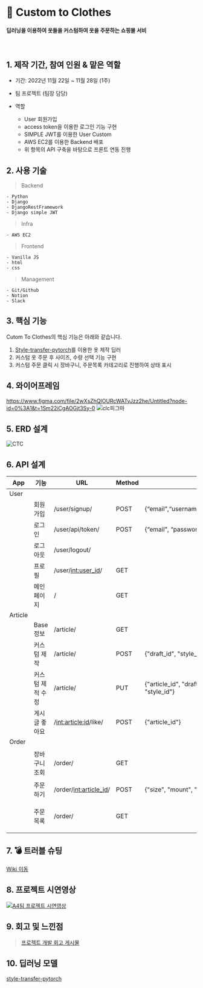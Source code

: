 # 👕 Custom to Clothes

#### 딥러닝을 이용하여 옷들을 커스텀하여 옷을 주문하는 쇼핑몰 서비


<br/>

## 1. 제작 기간, 참여 인원 & 맡은 역할

- 기간: 2022년 11월 22일 ~ 11월 28일 (1주)
- 팀 프로젝트 (팀장 담당)

- 역할

  - User 회원가입
  - access token을 이용한 로그인 기능 구현
  - SIMPLE JWT를 이용한 User Custom
  - AWS EC2를 이용한 Backend 배포
  - 위 항목의 API 구축을 바탕으로 프론트 연동 진행

  
## 2. 사용 기술
  
  > Backend
  
    - Python
    - Django
    - DjangoRestFramework
    - Django simple JWT
     
        
    
  > Infra
  
    - AWS EC2
      
    
  > Frontend
    
    - Vanilla JS
    - html
    - css
        
    
  > Management
  
    - Git/Github
    - Notion
    - Slack
    
  
    
 ## 3. 핵심 기능
 
Cutom To Clothes의 핵심 기능은 아래와 같습니다.
  
1. [Style-transfer-pytorch](https://github.com/crowsonkb/style-transfer-pytorch)를 이용한 옷 제작 딥러
2. 커스텀 옷 주문 후 사이즈, 수량 선택 기능 구현
3. 커스텀 주문 클릭 시 장바구니, 주문목록 카테고리로 진행하여 상태 표시


## 4. 와이어프레임

https://www.figma.com/file/2wXsZhQlOURcWATyJzz2he/Untitled?node-id=0%3A1&t=1Sm22iCgAOGjt3Sy-0
![clc피그마](https://user-images.githubusercontent.com/113073174/210203800-a61d5423-ebac-4aee-aef4-0dbadad49f8a.png)


## 5. ERD 설계

![CTC](https://user-images.githubusercontent.com/113073174/210205145-a160275e-f7b1-4ffa-9060-83a6e7c48e01.jpg)



## 6. API 설계


| App | 기능 | URL | Method | Request | Response |
| --- | --- | --- | --- | --- | --- |
| User |  |  |  |  |  |
|  | 회원가입 | /user/signup/ | POST | {“email”,“username”,“password”,”password2”} | status:200<br>"result": "ok" |
|  | 로그인 | /user/api/token/ | POST | {“email”, “password”} |  |
|  | 로그아웃 | /user/logout/ |  |  |  |
|  | 프로필 | /user/<int:user_id>/ | GET |  | {"id", "article_image"} |
|  | 메인페이지 | / | GET |  | {"id", "article_image", "likes_count"} |
| Article |  |  |  |  |  |
|  | Base 정보 | /article/| GET |  | {“draft”, "style"} |
|  | 커스텀 제작 | /article/ | POST | {"draft_id", "style_image", "style_id"} | {“article”} |
|  | 커스텀 제적 수정 | /article/ | PUT | {"article_id", "draft_id", "style_image", "style_id"} | {“article”} |
|  | 게시글 좋아요 | /<int:article:id>/like/| POST | {"article_id"} | {"좋아요 등록(취소) 완료"} |
| Order |  |  |  |  |  |
|  | 장바구니 조회 | /order/ | GET |  | {"id", "article_user", "mount", "size", "price"} |
|  | 주문하기 | /order/<int:article_id>/ | POST | {"size", "mount", "status"} | {"order"} |
|  | 주문목록 | /order/ | GET |  | {"id", "article_user", "mount", "size", "price"} |  |

    
  
## 7. 💣 트러블 슈팅

[Wiki 이동](https://github.com/marinred/Custom_To_Clothes_DLC_Backend/wiki/TroubleShooting)



## 8. 프로젝트 시연영상
[![A4팀 프로젝트 시연영상](https://user-images.githubusercontent.com/113073174/204188971-949176c9-1b0e-471b-90e2-c257f54d5ac9.png)](https://www.youtube.com/watch?v=dH_CHanu6E4)
 
 ## 9. 회고 및 느낀점
 
> [프로젝트 개발 회고 게시물](https://velog.io/@marinred/%EB%82%B4%EC%9D%BC%EB%B0%B0%EC%9B%80%EC%BA%A0%ED%94%84-%EC%B5%9C%EC%A2%85%ED%94%84%EB%A1%9C%EC%A0%9D%ED%8A%B8-%EC%A4%91%EA%B0%84%EB%B0%9C%ED%91%9C-K.P.T)


## 10. 딥러닝 모델
[style-transfer-pytorch](https://github.com/crowsonkb/style-transfer-pytorch)
